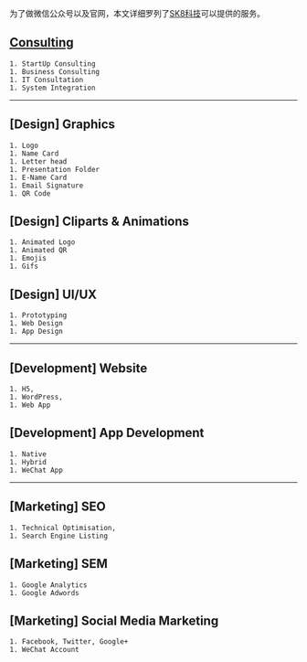为了做微信公众号以及官网，本文详细罗列了[SK8科技](https://sk8.tech)可以提供的服务。

## [Consulting](consulting.md)
    1. StartUp Consulting
    1. Business Consulting
    1. IT Consultation
    1. System Integration
---
## [Design] Graphics
    1. Logo
    1. Name Card
    1. Letter head
    1. Presentation Folder
    1. E-Name Card
    1. Email Signature
    1. QR Code
## [Design] Cliparts & Animations
    1. Animated Logo
    1. Animated QR
    1. Emojis
    1. Gifs
## [Design] UI/UX
    1. Prototyping
    1. Web Design
    1. App Design
---
## [Development] Website
    1. H5, 
    1. WordPress, 
    1. Web App
## [Development] App Development
    1. Native
    1. Hybrid
    1. WeChat App
---
## [Marketing] SEO
    1. Technical Optimisation, 
    1. Search Engine Listing
## [Marketing] SEM
    1. Google Analytics
    1. Google Adwords
## [Marketing] Social Media Marketing
    1. Facebook, Twitter, Google+
    1. WeChat Account